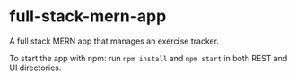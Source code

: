 # full-stack-mern-app

A full stack MERN app that manages an exercise tracker.

To start the app with npm: run `npm install` and `npm start` in both REST and UI directories.
